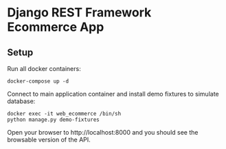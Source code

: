 # Django REST Framework Ecommerce App

## Setup

Run all docker containers:
```
docker-compose up -d
```
Connect to main application container and install demo fixtures to simulate database:
```
docker exec -it web_ecommerce /bin/sh
python manage.py demo-fixtures
```

Open your browser to http://localhost:8000 and you should see the browsable version of the API.